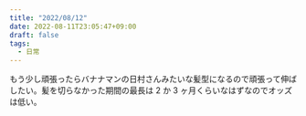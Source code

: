 ```yaml
---
title: "2022/08/12"
date: 2022-08-11T23:05:47+09:00
draft: false
tags:
  - 日常
---
```


もう少し頑張ったらバナナマンの日村さんみたいな髪型になるので頑張って伸ばしたい。髪を切らなかった期間の最長は 2 か 3 ヶ月くらいなはずなのでオッズは低い。
